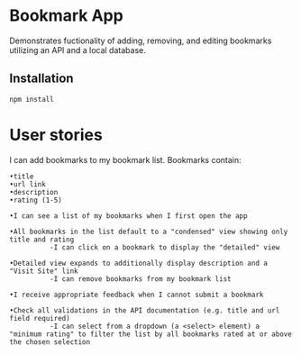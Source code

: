 # Bookmark App
Demonstrates fuctionality of adding, removing, and editing bookmarks utilizing an API and a local database. 

## Installation
```
npm install
```
# User stories

I can add bookmarks to my bookmark list. Bookmarks contain:
```
•title
•url link
•description
•rating (1-5)

•I can see a list of my bookmarks when I first open the app

•All bookmarks in the list default to a "condensed" view showing only title and rating
          -I can click on a bookmark to display the "detailed" view

•Detailed view expands to additionally display description and a "Visit Site" link
          -I can remove bookmarks from my bookmark list

•I receive appropriate feedback when I cannot submit a bookmark

•Check all validations in the API documentation (e.g. title and url field required)
          -I can select from a dropdown (a <select> element) a "minimum rating" to filter the list by all bookmarks rated at or above the chosen selection
```
